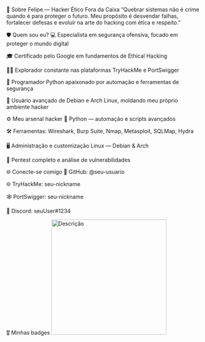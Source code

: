 👾 Sobre Felipe — Hacker Ético Fora da Caixa
“Quebrar sistemas não é crime quando é para proteger o futuro.
Meu propósito é desvendar falhas, fortalecer defesas e evoluir na arte do hacking com ética e respeito.”

🛡️ Quem sou eu?
💻 Especialista em segurança ofensiva, focado em proteger o mundo digital

🎓 Certificado pelo Google em fundamentos de Ethical Hacking

🕵️‍♂️ Explorador constante nas plataformas TryHackMe e PortSwigger

🐍 Programador Python apaixonado por automação e ferramentas de segurança

🐧 Usuário avançado de Debian e Arch Linux, moldando meu próprio ambiente hacker

⚙️ Meu arsenal hacker
🐍 Python — automação e scripts avançados

🛠️ Ferramentas: Wireshark, Burp Suite, Nmap, Metasploit, SQLMap, Hydra

🖥️ Administração e customização Linux — Debian & Arch

🔐 Pentest completo e análise de vulnerabilidades

🌐 Conecte-se comigo
🔗 GitHub: @seu-usuario

🌐 TryHackMe: seu-nickname

🕸️ PortSwigger: seu-nickname

💬 Discord: seuUser#1234

🎖️ Minhas badges
<img src="URL_DA_IMAGEM" alt="Descrição" width="300" />

